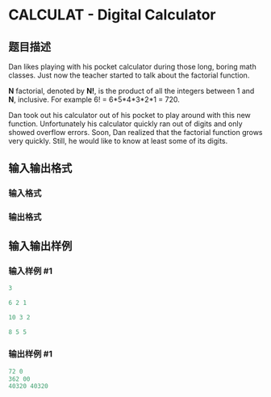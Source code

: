 # CALCULAT - Digital Calculator

## 题目描述

Dan likes playing with his pocket calculator during those long, boring math classes. Just now the teacher started to talk about the factorial function.

**N** factorial, denoted by **N!**, is the product of all the integers between 1 and **N**, inclusive. For example 6! = 6\*5\*4\*3\*2\*1 = 720.

Dan took out his calculator out of his pocket to play around with this new function. Unfortunately his calculator quickly ran out of digits and only showed overflow errors. Soon, Dan realized that the factorial function grows very quickly. Still, he would like to know at least some of its digits.

## 输入输出格式

### 输入格式

### 输出格式

## 输入输出样例

### 输入样例 #1

```cpp
3

6 2 1

10 3 2

8 5 5
```


### 输出样例 #1

```cpp
72 0
362 00
40320 40320
```


